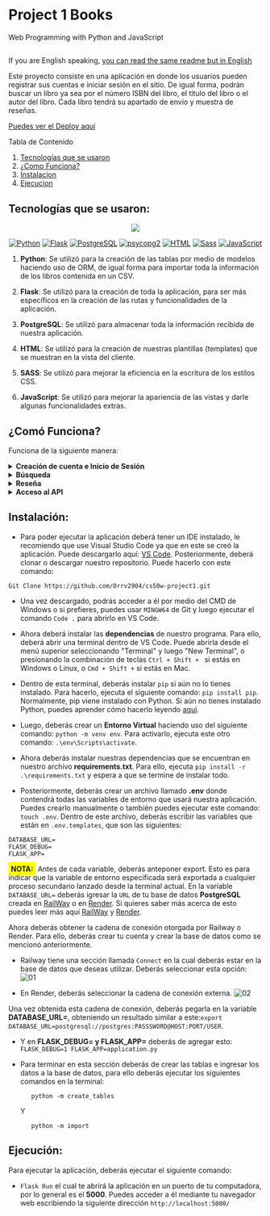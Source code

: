 # Project 1 Books

Web Programming with Python and JavaScript
##

If you are English speaking, [you can read the same readme but in English](https://github.com/Orrv2904/cs50w-project1/blob/main/README_EN.md)

Este proyecto consiste en una aplicación en donde los usuarios pueden registrar sus cuentas e iniciar sesión en el sitio. De igual forma, podrán buscar un libro ya sea por el número ISBN del libro, el título del libro o el autor del libro. Cada libro tendrá su apartado de envío y muestra de reseñas.

[Puedes ver el Deploy aquí](https://books-ffiv.onrender.com)

Tabla de Contenido
     <ol>
    <li><a href="#tecnologias">Tecnologías que se usaron</a></li>
    <li><a href="#como_funciona">¿Como Funciona?</a></li>
    <li><a href="#instalacion">Instalacion</a></li>
    <li><a href="#ejecucion">Ejecucion</a></li>
  </ol>

<input type="hidden" id="tecnologias" value="">

## Tecnologías que se usaron:

<p align="center">
  <img src="http://ForTheBadge.com/images/badges/made-with-python.svg">
</p>

<p align="center">
  <a href="https://www.python.org/"><img src="https://img.shields.io/badge/Python-3776AB?style=flat-square&logo=python&logoColor=white" alt="Python"></a>
  <a href="https://badge.fury.io/py/flask"><img src="https://img.shields.io/badge/Flask-000000?style=flat-square&logo=flask&logoColor=white" alt="Flask"></a>
  <a href="https://www.postgresql.org/"><img src="https://img.shields.io/badge/PostgreSQL-316192.svg?style=flat-square&logo=postgresql&logoColor=white" alt="PostgreSQL"></a>
  <a href="https://badge.fury.io/py/psycopg2"><img src="https://img.shields.io/badge/psycopg2-4169E1?style=flat-square&logo=postgresql&logoColor=white" alt="psycopg2"></a>
  <a href="https://badge.fury.io/py/HTML"><img src="https://img.shields.io/badge/HTML-239120?style=flat-square&logo=html5&logoColor=white" alt="HTML"></a>
  <a href="https://badge.fury.io/py/sass"><img src="https://img.shields.io/badge/Sass-CC6699?style=flat-square&logo=sass&logoColor=white" alt="Sass"></a>
  <a href="https://developer.mozilla.org/en-US/docs/Web/JavaScript"><img src="https://img.shields.io/badge/JavaScript-F7DF1E?style=flat-square&logo=javascript&logoColor=black" alt="JavaScript"></a>
</p>

1. <b>Python</b>: Se utilizó para la creación de las tablas por medio de modelos haciendo uso de ORM, de igual forma para importar toda la información de los libros contenida en un CSV.

2. <b>Flask</b>: Se utilizó para la creación de toda la aplicación, para ser más específicos en la creación de las rutas y funcionalidades de la aplicación.

3. <b>PostgreSQL</b>: Se utilizó para almacenar toda la información recibida de nuestra aplicación.

4. <b>HTML</b>: Se utilizó para la creación de nuestras plantillas (templates) que se muestran en la vista del cliente.

5. <b>SASS</b>: Se utilizó para mejorar la eficiencia en la escritura de los estilos CSS.

6. <b>JavaScript</b>: Se utilizó para mejorar la apariencia de las vistas y darle algunas funcionalidades extras.

## 

<input type="hidden" id="como_funciona" value="">

## ¿Comó Funciona?

Funciona de la siguiente manera:

<details><summary><b>Creación de cuenta e Inicio de Sesión</b></summary>
Para crear la cuenta el usuario solamente deberá ingresar los datos que se le solicitan, que son <b>Nombre de Usuario, Correo Electrónico Vigente y Contraseña</b>,
en donde una vez creada su cuenta, se le redirigirá a la misma vista para que inicie sesión con la cuenta que acaba de crear.
</details>
<details><summary><b>Búsqueda</b></summary>
Una vez que el usuario haya iniciado sesión en el sitio, la aplicación lo redirigirá a un buscador en donde podrá buscar un libro por medio del <b>ISBN, Autor o Título</b>, en donde la aplicación le devolverá una lista 
de todos los libros que se encuentran en nuestra base de datos y retornará una plantilla que contendrá la información de los libros que coincidan con el parámetro de búsqueda ingresado por el usuario.
</details>
<details><summary><b>Reseña</b></summary>
Cuando el usuario haya hecho la búsqueda del libro del cual desea saber la información, podrá hacer clic en cada libro por medio de un botón o ya sea por la imagen o el título, en donde este lo redirigirá a otra vista
en la cual podrá ver las reseñas de los usuarios antiguos y el mismo podrá agregar su propia reseña del libro, <b style="background-color: yellow; padding: 5px;">NOTA</b>: El usuario solo podrá agregar una reseña por cada libro ya que el registro se hará por el <b>ISBN</b>.
</details>
<details><summary><b>Acceso al API</b></summary>
Si el usuario desea conocer los detalles de un libro solo deberá agregar la siguiente ruta a la <b>URL</b> del navegador:

```
/api/#ISBN
```
En donde esta le devolverá información del <b>ISBN</b> al cual está haciendo la búsqueda, mostrándole algo similar a esto:
```
{
    "title": "Memory",
    "author": "Doug Lloyd",
    "year": 2015,
    "isbn": "1632168146",
    "review_count": 28,
    "average_score": 5.0
 }
```

</details>


##

<input type="hidden" id="instalacion" value="">

## Instalación:

* Para poder ejecutar la aplicación deberá tener un IDE instalado, le recomiendo que use Visual Studio Code ya que en este se creó la aplicación. Puede descargarlo aquí: [VS Code](https://code.visualstudio.com/docs/?dv=win).
Posteriormente, deberá clonar o descargar nuestro repositorio. Puede hacerlo con este comando:
```
Git Clone https://github.com/Orrv2904/cs50w-project1.git
```
* Una vez descargado, podrás acceder a él por medio del CMD de Windows o si prefieres, puedes usar ```MINGW64``` de Git y luego ejecutar el comando ```Code .``` para abrirlo en VS Code.

* Ahora deberá instalar las <b>dependencias</b> de nuestro programa. Para ello, deberá abrir una terminal dentro de VS Code. Puede abrirla desde el menú superior seleccionando "Terminal" y luego "New Terminal", o presionando la combinación de teclas ```Ctrl + Shift + ``` si estás en Windows o Linux, o ```Cmd + Shift +``` si estás en Mac.
* Dentro de esta terminal, deberás instalar ```pip``` si aún no lo tienes instalado. Para hacerlo, ejecuta el siguiente comando: ```pip install pip```. Normalmente, pip viene instalado con Python. Si aún no tienes instalado Python, puedes aprender cómo hacerlo leyendo [aqui](https://tutorial.djangogirls.org/es/python_installation/).
* Luego, deberás crear un <b>Entorno Virtual</b> haciendo uso del siguiente comando: ```python -m venv env```. Para activarlo, ejecuta este otro comando: ```.\env\Scripts\activate```.
* Ahora deberás instalar nuestras dependencias que se encuentran en nuestro archivo <b>requirements.txt</b>. Para ello, ejecuta ```pip install -r .\requirements.txt``` y espera a que se termine de instalar todo.
* Posteriormente, deberás crear un archivo llamado <b>.env</b> donde contendrá todas las variables de entorno que usará nuestra aplicación. Puedes crearlo manualmente o también puedes ejecutar este comando: ```touch .env```. Dentro de este archivo, deberás escribir las variables que están en ```.env.templates```, que son las siguientes:
```
DATABASE_URL=
FLASK_DEBUG=
FLASK_APP= 
```
<b style="background-color: yellow; padding: 5px;">NOTA:</b> Antes de cada variable, deberás anteponer export. Esto es para indicar que la variable de entorno especificada será exportada a cualquier proceso secundario lanzado desde la terminal actual.
En la variable ```DATABASE_URL=``` deberás igresar la ```URL``` de tu base de datos <b>PostgreSQL</b> creada en [RailWay](https://railway.app/) o en [Render](https://render.com/). Si quieres saber más acerca de esto puedes leer más aquí [RailWay](https://ekomenyong.com/insights/how-to-setup-free-postgresql-database-on-railway-app) y [Render](https://medium.com/geekculture/how-to-create-and-connect-to-a-postgresql-database-with-render-and-pgadmin-577b326fd19d).

Ahora deberás obtener la cadena de conexión otorgada por Railway o Render. Para ello, deberás crear tu cuenta y crear la base de datos como se mencionó anteriormente.
* Railway tiene una sección llamada ```Connect``` en la cual deberás estar en la base de datos que deseas utilizar. Deberás seleccionar esta opción:  ![01](https://user-images.githubusercontent.com/82064182/229641462-89e7c60a-e30a-43f4-8287-9fa401e1f295.png)

* En Render, deberás seleccionar la cadena de conexión externa. ![02](https://user-images.githubusercontent.com/82064182/229641700-5d0ba55a-6f44-438f-a456-0fbb8e300b8e.png)

Una vez obtenida esta cadena de conexión, deberás pegarla en la variable <b>DATABASE_URL=</b>, obteniendo un resultado similar a este:```export DATABASE_URL=postgresql://postgres:PASSSWORD@HOST:PORT/USER```.

* Y en <b>FLASK_DEBUG= y FLASK_APP=</b> deberás de agregar esto: ```
    FLASK_DEBUG=1
    FLASK_APP=application.py```
    
* Para terminar en esta sección deberás de crear las tablas e ingresar los datos a la base de datos, para ello deberás ejecutar los siguientes comandos en la terminal: 
  ```
     python -m create_tables
  ```
  Y 
  ```
     python -m import
  ```

##

<input type="hidden" id="ejecucion" value="">

## Ejecución:

Para ejecutar la aplicación, deberás ejecutar el siguiente comando:
 * ```Flask Run``` el cual te abrirá la aplicación en un puerto de tu computadora, por lo general es el <b>5000</b>. Puedes acceder a él mediante tu navegador web escribiendo la siguiente dirección ```http://localhost:5000/```
##
